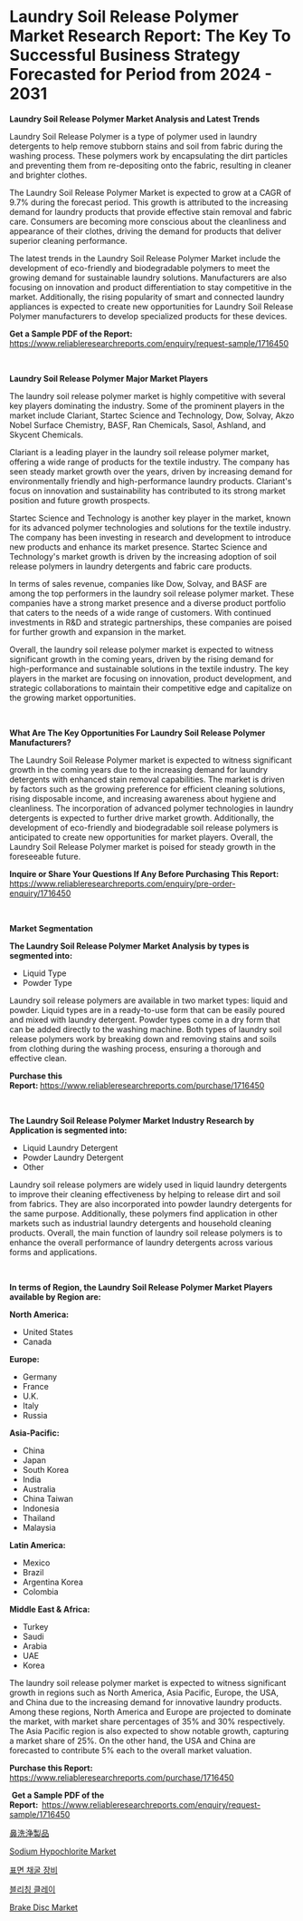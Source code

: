 <p><h1>Laundry Soil Release Polymer Market Research Report: The Key To Successful Business Strategy Forecasted for Period from 2024 - 2031</h1></p><p><strong>Laundry Soil Release Polymer Market Analysis and Latest Trends</strong></p>
<p><p>Laundry Soil Release Polymer is a type of polymer used in laundry detergents to help remove stubborn stains and soil from fabric during the washing process. These polymers work by encapsulating the dirt particles and preventing them from re-depositing onto the fabric, resulting in cleaner and brighter clothes.</p><p>The Laundry Soil Release Polymer Market is expected to grow at a CAGR of 9.7% during the forecast period. This growth is attributed to the increasing demand for laundry products that provide effective stain removal and fabric care. Consumers are becoming more conscious about the cleanliness and appearance of their clothes, driving the demand for products that deliver superior cleaning performance.</p><p>The latest trends in the Laundry Soil Release Polymer Market include the development of eco-friendly and biodegradable polymers to meet the growing demand for sustainable laundry solutions. Manufacturers are also focusing on innovation and product differentiation to stay competitive in the market. Additionally, the rising popularity of smart and connected laundry appliances is expected to create new opportunities for Laundry Soil Release Polymer manufacturers to develop specialized products for these devices.</p></p>
<p><strong>Get a Sample PDF of the Report:&nbsp;</strong> <a href="https://www.reliableresearchreports.com/enquiry/request-sample/1716450">https://www.reliableresearchreports.com/enquiry/request-sample/1716450</a></p>
<p>&nbsp;</p>
<p><strong>Laundry Soil Release Polymer Major Market Players</strong></p>
<p><p>The laundry soil release polymer market is highly competitive with several key players dominating the industry. Some of the prominent players in the market include Clariant, Startec Science and Technology, Dow, Solvay, Akzo Nobel Surface Chemistry, BASF, Ran Chemicals, Sasol, Ashland, and Skycent Chemicals.</p><p>Clariant is a leading player in the laundry soil release polymer market, offering a wide range of products for the textile industry. The company has seen steady market growth over the years, driven by increasing demand for environmentally friendly and high-performance laundry products. Clariant's focus on innovation and sustainability has contributed to its strong market position and future growth prospects.</p><p>Startec Science and Technology is another key player in the market, known for its advanced polymer technologies and solutions for the textile industry. The company has been investing in research and development to introduce new products and enhance its market presence. Startec Science and Technology's market growth is driven by the increasing adoption of soil release polymers in laundry detergents and fabric care products.</p><p>In terms of sales revenue, companies like Dow, Solvay, and BASF are among the top performers in the laundry soil release polymer market. These companies have a strong market presence and a diverse product portfolio that caters to the needs of a wide range of customers. With continued investments in R&D and strategic partnerships, these companies are poised for further growth and expansion in the market.</p><p>Overall, the laundry soil release polymer market is expected to witness significant growth in the coming years, driven by the rising demand for high-performance and sustainable solutions in the textile industry. The key players in the market are focusing on innovation, product development, and strategic collaborations to maintain their competitive edge and capitalize on the growing market opportunities.</p></p>
<p>&nbsp;</p>
<p><strong>What Are The Key Opportunities For Laundry Soil Release Polymer Manufacturers?</strong></p>
<p><p>The Laundry Soil Release Polymer market is expected to witness significant growth in the coming years due to the increasing demand for laundry detergents with enhanced stain removal capabilities. The market is driven by factors such as the growing preference for efficient cleaning solutions, rising disposable income, and increasing awareness about hygiene and cleanliness. The incorporation of advanced polymer technologies in laundry detergents is expected to further drive market growth. Additionally, the development of eco-friendly and biodegradable soil release polymers is anticipated to create new opportunities for market players. Overall, the Laundry Soil Release Polymer market is poised for steady growth in the foreseeable future.</p></p>
<p><strong>Inquire or Share Your Questions If Any Before Purchasing This Report:</strong> <a href="https://www.reliableresearchreports.com/enquiry/pre-order-enquiry/1716450">https://www.reliableresearchreports.com/enquiry/pre-order-enquiry/1716450</a></p>
<p>&nbsp;</p>
<p><strong>Market Segmentation</strong></p>
<p><strong>The Laundry Soil Release Polymer Market Analysis by types is segmented into:</strong></p>
<p><ul><li>Liquid Type</li><li>Powder Type</li></ul></p>
<p><p>Laundry soil release polymers are available in two market types: liquid and powder. Liquid types are in a ready-to-use form that can be easily poured and mixed with laundry detergent. Powder types come in a dry form that can be added directly to the washing machine. Both types of laundry soil release polymers work by breaking down and removing stains and soils from clothing during the washing process, ensuring a thorough and effective clean.</p></p>
<p><strong>Purchase this Report:&nbsp;</strong><a href="https://www.reliableresearchreports.com/purchase/1716450">https://www.reliableresearchreports.com/purchase/1716450</a></p>
<p>&nbsp;</p>
<p><strong>The Laundry Soil Release Polymer Market Industry Research by Application is segmented into:</strong></p>
<p><ul><li>Liquid Laundry Detergent</li><li>Powder Laundry Detergent</li><li>Other</li></ul></p>
<p><p>Laundry soil release polymers are widely used in liquid laundry detergents to improve their cleaning effectiveness by helping to release dirt and soil from fabrics. They are also incorporated into powder laundry detergents for the same purpose. Additionally, these polymers find application in other markets such as industrial laundry detergents and household cleaning products. Overall, the main function of laundry soil release polymers is to enhance the overall performance of laundry detergents across various forms and applications.</p></p>
<p>&nbsp;</p>
<p><strong>In terms of Region, the Laundry Soil Release Polymer Market Players available by Region are:</strong></p>
<p>
    <p> <strong> North America: </strong>
        <ul>
            <li>United States</li>
            <li>Canada</li>
        </ul>
        </p> 
    <p> <strong> Europe: </strong>
        <ul>
            <li>Germany</li>
            <li>France</li>
            <li>U.K.</li>
            <li>Italy</li>
            <li>Russia</li>
        </ul>
        </p> 
    <p> <strong> Asia-Pacific: </strong>
        <ul>
            <li>China</li>
            <li>Japan</li>
            <li>South Korea</li>
            <li>India</li>
            <li>Australia</li>
            <li>China Taiwan</li>
            <li>Indonesia</li>
            <li>Thailand</li>
            <li>Malaysia</li>
        </ul>
        </p> 
    <p> <strong> Latin America: </strong>
        <ul>
            <li>Mexico</li>
            <li>Brazil</li>
            <li>Argentina Korea</li>
            <li>Colombia</li>
        </ul>
        </p> 
    <p> <strong> Middle East & Africa: </strong>
        <ul>
            <li>Turkey</li>
            <li>Saudi</li>
            <li>Arabia</li>
            <li>UAE</li>
            <li>Korea</li>
        </ul>
    </p>
    </p>
<p><p>The laundry soil release polymer market is expected to witness significant growth in regions such as North America, Asia Pacific, Europe, the USA, and China due to the increasing demand for innovative laundry products. Among these regions, North America and Europe are projected to dominate the market, with market share percentages of 35% and 30% respectively. The Asia Pacific region is also expected to show notable growth, capturing a market share of 25%. On the other hand, the USA and China are forecasted to contribute 5% each to the overall market valuation.</p></p>
<p><strong>Purchase this Report: </strong><a href="https://www.reliableresearchreports.com/purchase/1716450">https://www.reliableresearchreports.com/purchase/1716450</a></p>
<p>&nbsp;<strong>Get a Sample PDF of the Report:&nbsp;&nbsp;</strong><a href="https://www.reliableresearchreports.com/enquiry/request-sample/1716450">https://www.reliableresearchreports.com/enquiry/request-sample/1716450</a></p>
<p><strong></strong></p>
<p><p><a href="https://medium.com/@alvaradolanezhpnoeeozz2ue/%E9%BC%BB%E6%B4%97%E6%B5%84%E8%A3%BD%E5%93%81%E5%B8%82%E5%A0%B4-%E5%B8%82%E5%A0%B4%E3%82%B7%E3%82%A7%E3%82%A2-%E5%B8%82%E5%A0%B4%E5%8B%95%E5%90%91-%E3%81%8A%E3%82%88%E3%81%B3%E5%B0%86%E6%9D%A5%E3%81%AE%E6%88%90%E9%95%B7%E3%82%92%E6%8E%A2%E3%82%8B-aacf01df05a0">鼻洗浄製品</a></p><p><a href="https://view.publitas.com/reportprime-1/sodium-hypochlorite-market-research-report-reveals-the-latest-trends-and-opportunities-of-this-market-for-period-from-2024-2031/">Sodium Hypochlorite Market</a></p><p><a href="https://medium.com/@royross51/%ED%91%9C%EB%A9%B4-%EA%B4%91%EC%82%B0-%EC%9E%A5%EB%B9%84-%EC%8B%9C%EC%9E%A5-%EC%8B%9C%EC%9E%A5-cagr-%EC%8B%9C%EC%9E%A5-%EB%8F%99%ED%96%A5-%EB%B0%8F-%EC%84%B1%EC%9E%A5-%EC%A0%84%EB%9E%B5%EC%97%90-%EB%8C%80%ED%95%9C-%ED%86%B5%EC%B0%B0%EB%A0%A5-eb8d0d434829">표면 채굴 장비</a></p><p><a href="https://medium.com/@royross51/%EC%97%BC%EC%83%89-%EC%A0%90%ED%86%A0-%EC%8B%9C%EC%9E%A5-%EA%B7%9C%EB%AA%A8%EB%8A%94-%EC%84%B8%EA%B3%84-%EC%82%B0%EC%97%85%EC%97%90%EC%84%9C-%EA%B0%80%EC%9E%A5-%EC%A2%8B%EC%9D%80-%EB%A7%88%EC%BC%80%ED%8C%85-%EC%B1%84%EB%84%90%EC%9D%84-%EB%82%98%ED%83%80%EB%83%85%EB%8B%88%EB%8B%A4-2ee9b4262a70">블리칭 클레이</a></p><p><a href="https://view.publitas.com/reportprime-1/brake-disc-market-research-report-the-key-to-successful-business-strategy-forecasted-for-period-from-2024-2031/">Brake Disc Market</a></p></p>
